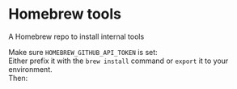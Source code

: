 # Homebrew tools

A Homebrew repo to install internal tools

Make sure `HOMEBREW_GITHUB_API_TOKEN` is set:  
Either prefix it with the `brew install` command or `export` it to your environment.  
Then:

```
```
